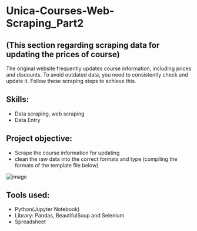 # Unica-Courses-Web-Scraping_Part2
## (This section regarding scraping data for updating the prices of course)
The original website frequently updates course information, including prices and discounts. To avoid outdated data, you need to consistently check and update it. Follow these scraping steps to achieve this.

## Skills:
- Data scraping, web scraping
- Data Entry

## Project objective:
- Scrape the course information for updating
- clean the raw data into the correct formats and type (compiling the formats of the template file below)

![image](https://github.com/KeithDang1610/Unica-Courses-Web-Scraping_Part2/assets/167521177/1aa86c75-6e4c-4dd4-97f6-eb9f289f9f02)


## Tools used:
- Python(Jupyter Notebook)
- Library: Pandas, BeautifulSoup and Selenium
- Spreadsheet

